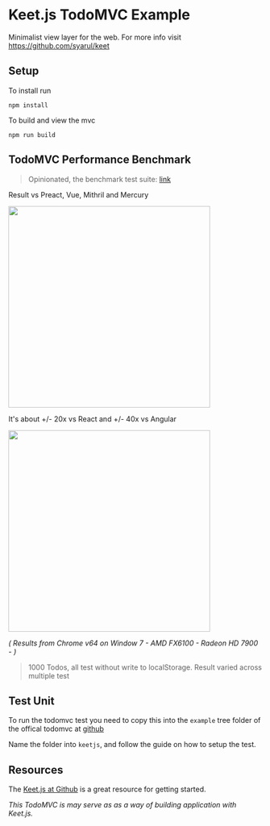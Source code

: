 # Keet.js TodoMVC Example

Minimalist view layer for the web. For more info visit 
https://github.com/syarul/keet

## Setup

To install run

```npm install```

To build and view the mvc

```npm run build```

## TodoMVC Performance Benchmark

> Opinionated, the benchmark test suite: [link](https://github.com/syarul/preact-perf#master)

Result vs Preact, Vue, Mithril and Mercury

<img src="img/2018-24-08.jpg" width="400">

It's about +/- 20x vs React and +/- 40x vs Angular

<img src="img/2018-24-08-vs-react-angular.jpg" width="400">

_( Results from Chrome v64 on Window 7 - AMD FX6100 - Radeon HD 7900 - )_

> 1000 Todos, all test without write to localStorage. Result varied across multiple test

## Test Unit

To run the todomvc test you need to copy this into the ```example``` tree folder of the offical todomvc at [github](https://github.com/tastejs/todomvc)

Name the folder into ```keetjs```, and follow the guide on how to setup the test.

## Resources

The [Keet.js at Github](https://github.com/syarul/keet) is a great resource for getting started.

_This TodoMVC is may serve as as a way of building application with Keet.js._
